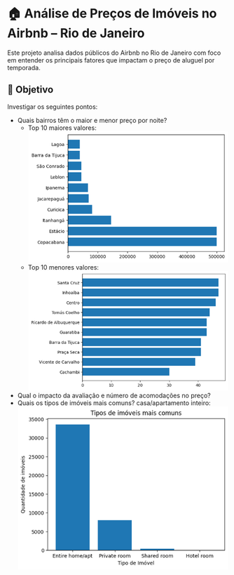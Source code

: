 # 🏠 Análise de Preços de Imóveis no Airbnb – Rio de Janeiro

Este projeto analisa dados públicos do Airbnb no Rio de Janeiro com foco em entender os principais fatores que impactam o preço de aluguel por temporada.

## 📌 Objetivo
Investigar os seguintes pontos:
- Quais bairros têm o maior e menor preço por noite?
    - Top 10 maiores valores: ![alt text](images/graphics/maior_preco.png)
    - Top 10 menores valores: ![alt text](images/graphics/menor_preco.png)
- Qual o impacto da avaliação e número de acomodações no preço?
- Quais os tipos de imóveis mais comuns?
    casa/apartamento inteiro: ![alt text](images/graphics/tipo_imovel.png)